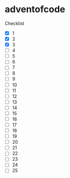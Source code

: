 # adventofcode

Checklist

- [x] 1
- [x] 2
- [x] 3
- [ ] 4
- [ ] 5
- [ ] 6
- [ ] 7
- [ ] 8 
- [ ] 9
- [ ] 10
- [ ] 11
- [ ] 12
- [ ] 13
- [ ] 14
- [ ] 15
- [ ] 16
- [ ] 17
- [ ] 18
- [ ] 19
- [ ] 20
- [ ] 21
- [ ] 22
- [ ] 23
- [ ] 24
- [ ] 25

